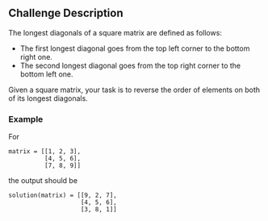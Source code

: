 ## Challenge Description

The longest diagonals of a square matrix are defined as follows:

- The first longest diagonal goes from the top left corner to the bottom right one.
- The second longest diagonal goes from the top right corner to the bottom left one.

Given a square matrix, your task is to reverse the order of elements on both of its longest diagonals.

### Example

For

```
matrix = [[1, 2, 3],
          [4, 5, 6],
          [7, 8, 9]]
```
the output should be

```
solution(matrix) = [[9, 2, 7],
                    [4, 5, 6],
                    [3, 8, 1]]
```